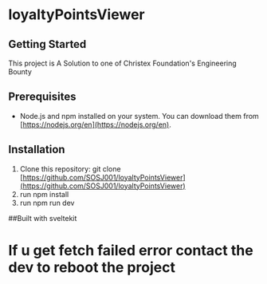 # loyaltyPointsViewer
## Getting Started
This project is A Solution to one of Christex Foundation's Engineering Bounty

## Prerequisites

* Node.js and npm installed on your system. You can download them from [https://nodejs.org/en](https://nodejs.org/en).

## Installation

1. Clone this repository:
   git clone [https://github.com/SOSJ001/loyaltyPointsViewer](https://github.com/SOSJ001/loyaltyPointsViewer)
2. run npm install
3. run npm run dev

##Built with sveltekit
# If u get fetch failed error contact the dev to reboot the project
